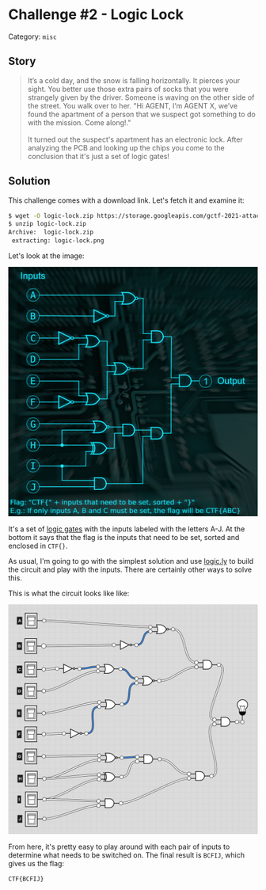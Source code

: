 # Challenge #2 - Logic Lock

Category: `misc`

## Story
>It’s a cold day, and the snow is falling horizontally. It pierces your sight. You better use those extra pairs of socks that you were strangely given by the driver. Someone is waving on the other side of the street. You walk over to her. "Hi AGENT, I’m AGENT X, we’ve found the apartment of a person that we suspect got something to do with the mission. Come along!."<br/><br/>
>It turned out the suspect's apartment has an electronic lock. After analyzing the PCB and looking up the chips you come to the conclusion that it's just a set of logic gates!

## Solution

This challenge comes with a download link. Let's fetch it and examine it:

```sh
$ wget -O logic-lock.zip https://storage.googleapis.com/gctf-2021-attachments-project/419bcccb21e0773e1a7db7ddcb4d557c7d19b5a76cd421851d9e20ab451702b252de11e90d14c3992f14bb4c5b330ea5368f8c52eb1e4c8f82f153aea6566d56
$ unzip logic-lock.zip
Archive:  logic-lock.zip
 extracting: logic-lock.png
```

Let's look at the image:

![Logic gates](logic-lock.png)

It's a set of [logic gates](https://en.wikipedia.org/wiki/Logic_gate) with the inputs labeled with the letters A-J. At the bottom it says that the flag is the inputs that need to be set, sorted and enclosed in `CTF{}`.

As usual, I'm going to go with the simplest solution and use [logic.ly](https://logic.ly/) to build the circuit and play with the inputs. There are certainly other ways to solve this.

This is what the circuit looks like like:

![Circuit in logic.ly](circuit.png)

From here, it's pretty easy to play around with each pair of inputs to determine what needs to be switched on. The final result is `BCFIJ`, which gives us the flag:

```
CTF{BCFIJ}
```
